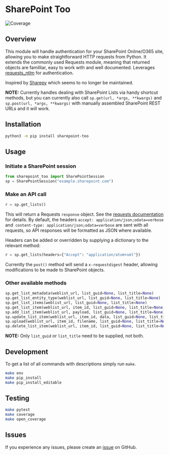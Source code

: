 # SharePoint Too

![Coverage](https://img.shields.io/badge/coverage-100%25-brightgreen)

## Overview

This module will handle authentication for your SharePoint Online/O365 site, allowing you to make straightforward HTTP requests from Python. It extends the commonly used Requests module, meaning that returned objects are familliar, easy to work with and well documented. Leverages [requests_ntlm](https://github.com/requests/requests-ntlm) for authentication.

Inspired by [Sharepy](https://github.com/JonathanHolvey/sharepy) which seems to no longer be maintained.

**NOTE:** Currently handles dealing with SharePoint Lists via handy shortcut methods, but you can currently also call `sp.get(url, *args, **kwargs)` and `sp.post(url, *args, **kwargs)` with manually assembled SharePoint REST URLs and it will work.

## Installation

```bash
python3 -m pip install sharepoint-too
```

## Usage

### Initiate a SharePoint session

```python
from sharepoint_too import SharePointSession
sp = SharePointSession("example.sharepoint.com")
```

### Make an API call

```python
r = sp.get_lists()
```

This will return a Requests `response` object. See the [requests documentation](http://docs.python-requests.org/en/master/) for details. By default, the headers `accept: application/json;odata=verbose` and` content-type: application/json;odata=verbose` are sent with all requests, so API responses will be formatted as JSON where available.

Headers can be added or overridden by supplying a dictionary to the relevant method:

```python
r = sp.get_lists(headers={"Accept": "application/atom+xml"})
```

Currently the `post()` method will send a `x-requestdigest` header, allowing modifications to be made to SharePoint objects.

### Other available methods

```python
sp.get_list_metadata(weblist_url, list_guid=None, list_title=None)
sp.get_list_entity_type(weblist_url, list_guid=None, list_title=None)
sp.get_list_items(weblist_url, list_guid=None, list_title=None)
sp.get_list_item(weblist_url, item_id, list_guid=None, list_title=None)
sp.add_list_item(weblist_url, payload, list_guid=None, list_title=None)
sp.update_list_item(weblist_url, item_id, data, list_guid=None, list_title=None)
sp.upload(weblist_url, item_id, filename, list_guid=None, list_title=None)
sp.delete_list_item(weblist_url, item_id, list_guid=None, list_title=None)
```

**NOTE:** Only `list_guid` or `list_title` need to be supplied, not both.

<!-- ## Documentation
Visit the docs [here](https://github.io/tsantor/sharepoint-too/docs/) -->

## Development

To get a list of all commands with descriptions simply run `make`.

```bash
make env
make pip_install
make pip_install_editable
```

## Testing

```bash
make pytest
make coverage
make open_coverage
```

## Issues

If you experience any issues, please create an [issue](https://github.com/tsantor/sharepoint-too/issues) on GitHub.
